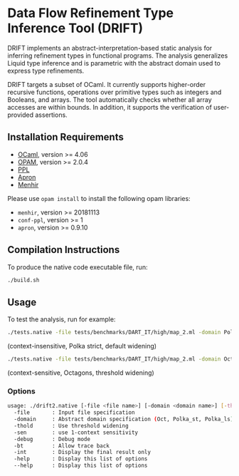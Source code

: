 # Data Flow Refinement Type Inference Tool (DRIFT)
  DRIFT implements an abstract-interpretation-based static analysis
  for inferring refinement types in functional programs. The analysis
  generalizes Liquid type inference and is parametric with the
  abstract domain used to express type refinements.
  
  DRIFT targets a subset of OCaml. It currently supports
  higher-order recursive functions, operations over primitive types
  such as integers and Booleans, and arrays. The tool automatically
  checks whether all array accesses are within bounds. In addition,
  it supports the verification of user-provided assertions.
  
## Installation Requirements
- [OCaml](https://ocaml.org/), version >= 4.06
- [OPAM](https://opam.ocaml.org/), version >= 2.0.4
- [PPL](https://www.bugseng.com/ppl)
- [Apron](http://apron.cri.ensmp.fr/library/)
- [Menhir](http://gallium.inria.fr/~fpottier/menhir/)

Please use `opam install` to install the following opam libraries:
- `menhir`, version >= 20181113
- `conf-ppl`, version >= 1
- `apron`, version >= 0.9.10

## Compilation Instructions
To produce the native code executable file, run:
```bash
./build.sh
```

## Usage
To test the analysis, run for example:
```bash
./tests.native -file tests/benchmarks/DART_IT/high/map_2.ml -domain Polka_st
```
(context-insensitive, Polka strict, default widening)

```bash
./tests.native -file tests/benchmarks/DART_IT/high/map_2.ml -domain Oct -sen -thold
```
(context-sensitive, Octagons, threshold widening)




### Options
```bash
usage: ./drift2.native [-file <file name>] [-domain <domain name>] [-thold] [-sen] [-debug] [-bt] [-int]
  -file       : Input file specification
  -domain     : Abstract domain specification (Oct, Polka_st, Polka_ls)
  -thold      : Use threshold widening
  -sen        : use 1-context sensitivity
  -debug      : Debug mode
  -bt         : Allow trace back
  -int        : Display the final result only
  -help       : Display this list of options
  --help      : Display this list of options
```

